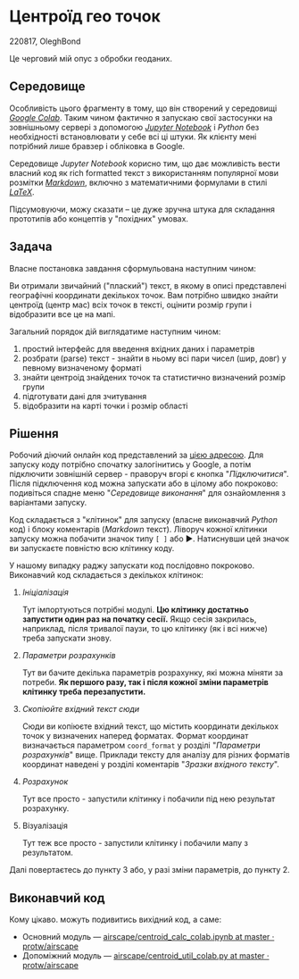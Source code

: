# Центроїд гео точок

220817, OleghBond

Це черговий мій опус з обробки геоданих.

## Середовище

Особливість цього фрагменту в тому, що він створений у середовищі [*Google Colab*](https://colab.research.google.com/). Таким чином фактично я запускаю свої застосунки на зовнішньому сервері з допомогою [*Jupyter Notebook*](https://jupyter.org/) і *Python* без необхідності встановлювати у себе всі ці штуки. Як клієнту мені потрібний лише бравзер і обліковка в Google.

Середовище *Jupyter Notebook* корисно тим, що дає можливість вести власний код як rich formatted текст з використанням популярної мови розмітки [*Markdown*](https://gist.github.com/Jekins/2bf2d0638163f1294637), включно з математичними формулами в стилі [*LaTeX*](https://katex.org/docs/supported.html).

Підсумовуючи, можу сказати – це дуже зручна штука для складання прототипів або концептів у "похідних" умовах.

## Задача

Власне постановка завдання сформульована наступним чином:

Ви отримали звичайний ("плаский") текст, в якому в описі представлені географічні координати декількох точок. Вам потрібно швидко знайти центроїд (центр мас) всіх точок в тексті, оцінити розмір групи і відобразити все це на мапі.

Загальний порядок дій виглядатиме наступним чином:

1) простий інтерфейс для введення вхідних даних і параметрів
2) розбрати (parse) текст - знайти в ньому всі пари чисел (шир, довг) у певному визначеному форматі
3) знайти центроід знайдених точок та статистично визначений розмір групи
4) підготувати дані для зчитування
5) відобразити на карті точки і розмір області

## Рішення

Робочий діючий онлайн код представлений за [цією адресою](https://colab.research.google.com/drive/1yucRNSL4sPshdHIQgU1zwXfdbxYPwKRV). Для запуску коду потрібно спочатку залогінитись у Google, а потім підключити зовнішній сервер - праворуч вгорі є кнопка "*Підключитися*". Після підключення код можна запускати або в цілому або покроково: подивіться спадне меню "*Середовище виконання*" для ознайомлення з варіантами запуску.

Код складається з "клітинок" для запуску (власне виконавчий *Python* код) і блоку коментарів (*Markdown* текст). Ліворуч кожної клітинки запуску можна побачити значок типу `[ ]` або :arrow_forward:. Натиснувши цей значок ви запускаєте повністю всю клітинку коду.

У нашому випадку раджу запускати код послідовно покроково. Виконавчий код складається з декількох клітинок:

1. *Ініціалізація*

   Тут імпортуються потрібні модулі. **Цю клітинку достатньо запустити один раз на початку сесії.** Якщо сесія закрилась, наприклад, після тривалої паузи, то цю клітинку (як і всі нижче) треба запускати знову.

2. *Параметри розрахунків*

   Тут ви бачите декілька параметрів розрахунку, які можна міняти за потреби. **Як першого разу, так і після кожної зміни параметрів клітинку треба перезапустити.**

3. *Скопіюйте вхідний текст сюди*

   Сюди ви копіюєте вхідний текст, що містить координати декількох точок у визначених наперед форматах. Формат координат визначається параметром `coord_format` у розділі "*Параметри розрахунків*" вище. Приклади тексту для аналізу для різних форматів координат наведені у розділі коментарів "*Зразки вхідного тексту*". 

4. *Розрахунок*

   Тут все просто - запустили клітинку і побачили під нею результат розрахунку.

5. Візуалізація

   Тут теж все просто - запустили клітинку і побачили мапу з результатом.

Далі повертаєтесь до пункту 3 або, у разі зміни параметрів, до пункту 2.

## Виконавчий код

Кому цікаво. можуть подивитись вихідний код, а саме:

* Основний модуль — [airscape/centroid\_calc\_colab.ipynb at master · protw/airscape](https://github.com/protw/airscape/blob/master/stavok/gis/centroid/centroid_calc_colab.ipynb)
* Допоміжний модуль — [airscape/centroid\_util\_colab.py at master · protw/airscape](https://github.com/protw/airscape/blob/master/stavok/gis/centroid/centroid_util_colab.py)